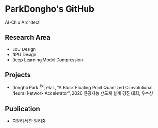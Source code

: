 # ParkDongho's GitHub
AI-Chip Architect

## Research Area
* SoC Design
* NPU Design
* Deep Learning Model Compression

## Projects
* Dongho Park <sup>1st</sup>, etal., "A Block Floating Point Quantized Convolutional Neural Network Accelerator", 2020 인공지능 반도체 설계 경진 대회, 우수상

## Publication
* 쪽팔려서 안 알려줌

